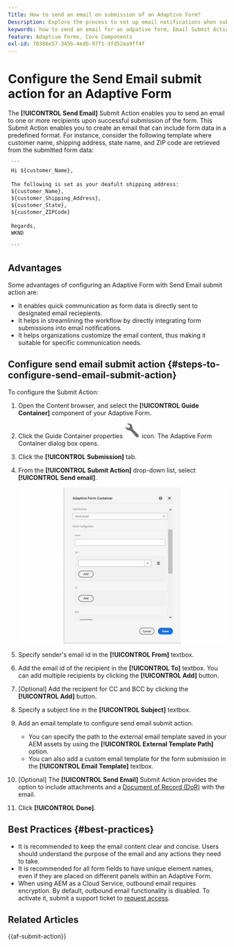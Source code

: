 ```yaml
---
Title: How to send an email on submission of an Adaptive Form?
Description: Explore the process to set up email notifications when submitting an Adaptive Form.
keywords: how to send an email for an adpative form, Email Submit Action, Adaptive Form Email, Form Submission Email, Send Email Guide
feature: Adaptive Forms, Core Components
exl-id: 70386e57-345b-4edb-97f1-3fd52ea9ff4f
---
```

# Configure the Send Email submit action for an Adaptive Form

The **[!UICONTROL Send Email]** Submit Action enables you to send an email to one or more recipients upon successful submission of the form. This Submit Action enables you to create an email that can include form data in a predefined format. For instance, consider the following template where customer name, shipping address, state name, and ZIP code are retrieved from the submitted form data:


     ```
     Hi ${customer_Name},
 
     The following is set as your deafult shipping address:
     ${customer_Name},
     ${customer_Shipping_Address},
     ${customer_State},
     ${customer_ZIPCode}
 
     Regards,
     WKND 
 
     ```


## Advantages

Some advantages of configuring an Adaptive Form with Send Email submit action are:

* It enables quick communication as form data is directly sent to designated email reciepients.
* It helps in streamlining the workflow by directly integrating form submissions into email notifications.
* It helps organizations customize the email content, thus making it suitable for specific communication needs.

## Configure send email submit action {#steps-to-configure-send-email-submit-action}

To configure the Submit Action:

1. Open the Content browser, and select the **[!UICONTROL Guide Container]** component of your Adaptive Form. 
1. Click the Guide Container properties ![Guide properties](/help/forms/assets/configure-icon.svg) icon. The Adaptive Form Container dialog box opens. 
1. Click the  **[!UICONTROL Submission]** tab. 
1. From the **[!UICONTROL Submit Action]** drop-down list, select **[!UICONTROL Send email]**.

    ![Action configuration of Send Email](/help/forms/assets/send-email-action-configuration.gif)
1. Specify sender's email id in the **[!UICONTROL From]** textbox.
1. Add the email id of the recipient in the **[!UICONTROL To]** textbox. You can add multiple recipients by clicking the **[!UICONTROL Add]** button. 
1. [Optional] Add the recipient for CC and BCC by clicking the **[!UICONTROL Add]** button. 
1. Specify a subject line in the **[!UICONTROL Subject]** textbox.
1. Add an email template to configure send email submit action.
    * You can specify the path to the external email template saved in your AEM assets by using the **[!UICONTROL External Template Path]** option.
    * You can also add a custom email template for the form submission in the **[!UICONTROL Email Template]** textbox.
1. [Optional] The **[!UICONTROL Send Email]** Submit Action provides the option to include attachments and a [Document of Record (DoR)](generate-document-of-record-core-components.md) with the email. 
1. Click **[!UICONTROL Done]**.

## Best Practices {#best-practices}

* It is recommended to keep the email content clear and concise. Users should understand the purpose of the email and any actions they need to take.
* It is recommended for all form fields to have unique element names, even if they are placed on different panels within an Adaptive Form.
* When using AEM as a Cloud Service, outbound email requires encryption. By default, outbound email functionality is disabled. To activate it, submit a support ticket to [request access](https://experienceleague.adobe.com/docs/experience-manager-cloud-service/implementing/developing/development-guidelines.html?lang=en#sending-email). 


## Related Articles

{{af-submit-action}}
